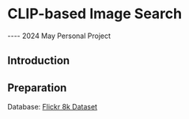 # CLIP-based Image Search

---- 2024 May Personal Project

## Introduction

## Preparation

Database: [Flickr 8k Dataset](https://www.kaggle.com/datasets/adityajn105/flickr8k)
